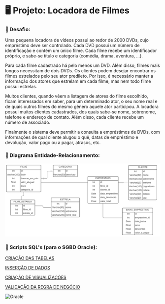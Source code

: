 # 🖥️ Projeto: Locadora de Filmes

### 🔷 Desafio:

Uma pequena locadora de vídeos possui ao redor de 2000 DVDs, cujo empréstimo deve ser controlado. Cada DVD
possui um número de identificação e contém um único filme. Cada filme recebe um identificador próprio, e sabe-se
título e categoria (comédia, drama, aventura, …).

Para cada filme cadastrado há pelo menos um DVD. Além disso, filmes mais longos necessitam de dois DVDs. Os
clientes podem desejar encontrar os filmes estrelados pelo seu ator predileto. Por isso, é necessário manter a informação
dos atores que estrelam em cada filme, mas nem todo filme possui estrelas.

Muitos clientes, quando vêem a listagem de atores do filme escolhido, ficam interessados em saber, para um
determinado ator, o seu nome real e de quais outros filmes do mesmo gênero aquele ator participou. A locadora possui
muitos clientes cadastrados, dos quais sabe-se nome, sobrenome, telefone e endereço de contato. Além disso, cada
cliente recebe um número de associado.

Finalmente o sistema deve permitir a consulta a empréstimos de DVDs, com informações de qual cliente alugou o quê,
datas de empréstimo e devolução, valor pago ou a pagar, atrasos, etc.

### 🔷 Diagrama Entidade-Relacionamento:

![alt text](https://github.com/dijkstra001/movie-store-project/blob/main/diagram-updated.png?raw=true)

### 🔷 Scripts SQL's (para o SGBD Oracle):

[CRIAÇÃO DAS TABELAS](https://github.com/dijkstra001/movie-store-project/blob/main/create-tables.sql)

[INSERÇÃO DE DADOS](https://github.com/dijkstra001/movie-store-project/blob/main/insert-data.sql)

[CRIAÇÃO DE VISUALIZAÇÕES](https://github.com/dijkstra001/movie-store-project/blob/main/create-views.sql)

[VALIDAÇÃO DA REGRA DE NEGÓCIO](https://github.com/dijkstra001/movie-store-project/blob/main/business-rules-validation.sql)

<img alt="Oracle" src ="https://img.shields.io/badge/oracle-%23F00000.svg?&style=for-the-badge&logo=oracle&logoColor=white" />


